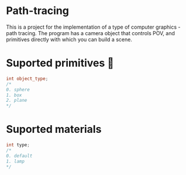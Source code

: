 # Path-tracing

This is a project for the implementation of a type of computer graphics - path tracing.
The program has a camera object that controls POV, and primitives directly with which you can build a scene.

# Suported primitives 📐

```c++
int object_type;
/*
0. sphere
1. box
2. plane
*/
```
# Suported materials
```c++
int type;
/*
0. default
1. lamp
*/

```
